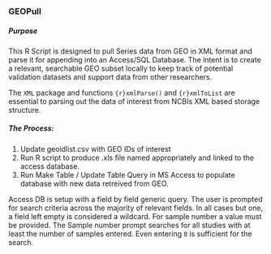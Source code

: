 ### GEOPull

##### Purpose
This R Script is designed to pull Series data from GEO in XML format and parse it for appending into an Access/SQL Database.  The intent is to create a relevant, searchable GEO subset locally to keep track of potential validation datasets and support data from other researchers.

The `XML` package and functions ```{r}xmlParse()``` and `{r}xmlToList` are essential to parsing out the data of interest from NCBIs XML based storage structure.

##### The Process:

1. Update geoidlist.csv with GEO IDs of interest
2. Run R script to produce .xls file named appropriately and linked to the access database.
3. Run Make Table / Update Table Query in MS Access to populate database with new data retreived from GEO.

Access DB is setup with a field by field generic query.  The user is prompted for search criteria across the majority of relevant fields.  In all cases but one, a field left empty is considered a wildcard.  For sample number a value must be provided.  The Sample number prompt searches for all studies with at least the number of samples entered.  Even entering `0` is sufficient for the search.




